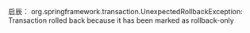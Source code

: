 
启辰：
org.springframework.transaction.UnexpectedRollbackException: Transaction rolled back because it has been marked as rollback-only
